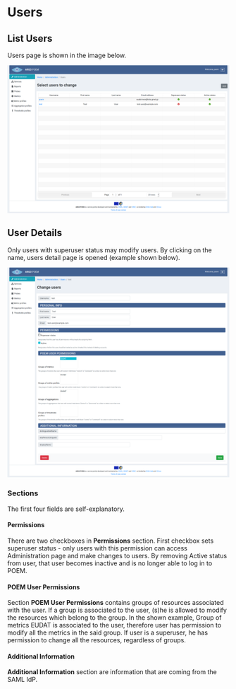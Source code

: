 # Users

## List Users

Users page is shown in the image below.

![Tenant Users](figures/tenant_users.png)

## User Details

Only users with superuser status may modify users. By clicking on the name, users detail page is opened (example shown below).

![Tenant Users Detail](figures/tenant_users_details.png)

### Sections

The first four fields are self-explanatory. 

#### Permissions

There are two checkboxes in **Permissions** section. First checkbox sets superuser status - only users with this permission can access Administration page and make changes to users. By removing Active status from user, that user becomes inactive and is no longer able to log in to POEM.

#### POEM User Permissions

Section **POEM User Permissions** contains groups of resources associated with the user. If a group is associated to the user, (s)he is allowed to modify the resources which belong to the group. In the shown example, Group of metrics EUDAT is associated to the user, therefore user has permission to modify all the metrics in the said group. If user is a superuser, he has permission to change all the resources, regardless of groups.

#### Additional Information

**Additional Information** section are information that are coming from the SAML IdP.

